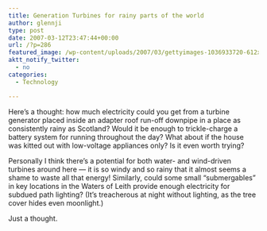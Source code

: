 ```yaml
---
title: Generation Turbines for rainy parts of the world
author: glennji
type: post
date: 2007-03-12T23:47:44+00:00
url: /?p=286
featured_image: /wp-content/uploads/2007/03/gettyimages-1036933720-612x612.jpg
aktt_notify_twitter:
  - no
categories:
  - Technology

---
```

Here&#8217;s a thought: how much electricity could you get from a turbine generator placed inside an adapter roof run-off downpipe in a place as consistently rainy as Scotland? Would it be enough to trickle-charge a battery system for running throughout the day? What about if the house was kitted out with low-voltage appliances only? Is it even worth trying?
  
Personally I think there&#8217;s a potential for both water- and wind-driven turbines around here &#8212; it is so windy and so rainy that it almost seems a shame to waste all that energy! Similarly, could some small &#8220;submergables&#8221; in key locations in the Waters of Leith provide enough electricity for subdued path lighting? (It&#8217;s treacherous at night without lighting, as the tree cover hides even moonlight.)
  
Just a thought.
